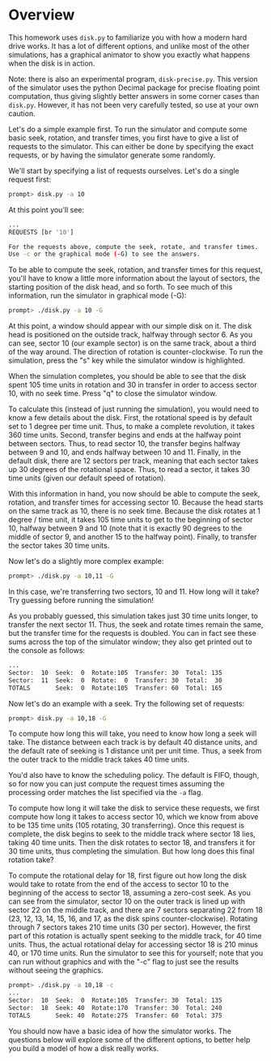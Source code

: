 # Overview

This homework uses `disk.py` to familiarize you with how a modern hard
drive works. It has a lot of different options, and unlike most of the other
simulations, has a graphical animator to show you exactly what happens when
the disk is in action.

Note: there is also an experimental program, `disk-precise.py`.  This
version of the simulator uses the python Decimal package for precise
floating point computation, thus giving slightly better answers in
some corner cases than `disk.py`. However, it has not been very
carefully tested, so use at your own caution.

Let's do a simple example first. To run the simulator and compute some basic
seek, rotation, and transfer times, you first have to give a list of requests
to the simulator. This can either be done by specifying the exact requests, or
by having the simulator generate some randomly.

We'll start by specifying a list of requests ourselves. Let's do a single
request first:

```sh
prompt> disk.py -a 10
```

At this point you'll see:

```sh
...
REQUESTS [br '10']

For the requests above, compute the seek, rotate, and transfer times.
Use -c or the graphical mode (-G) to see the answers.
```


To be able to compute the seek, rotation, and transfer times for this request,
you'll have to know a little more information about the layout of sectors, the
starting position of the disk head, and so forth. To see much of this
information, run the simulator in graphical mode (-G):

```sh
prompt> ./disk.py -a 10 -G
```

At this point, a window should appear with our simple disk on it.
The disk head is positioned on the outside track, halfway through sector 6.
As you can see, sector 10 (our example sector) is on the same track, about a
third of the way around. The direction of rotation is counter-clockwise.
To run the simulation, press the "s" key while the simulator window is
highlighted.

When the simulation completes, you should be able to see that the disk spent
105 time units in rotation and 30 in transfer in order to access sector 10,
with no seek time. Press "q" to close the simulator window.

To calculate this (instead of just running the simulation), you would need to
know a few details about the disk. First, the rotational speed is by default
set to 1 degree per time unit. Thus, to make a complete revolution, it takes
360 time units. Second, transfer begins and ends at the halfway point between
sectors. Thus, to read sector 10, the transfer begins halfway between 9 and 10,
and ends halfway between 10 and 11.  Finally, in the default disk, there are
12 sectors per track, meaning that each sector takes up 30 degrees of the
rotational space. Thus, to read a sector, it takes 30 time units (given our
default speed of rotation).

With this information in hand, you now should be able to compute the seek,
rotation, and transfer times for accessing sector 10. Because the head starts
on the same track as 10, there is no seek time. Because the disk rotates at
1 degree / time unit, it takes 105 time units to get to the beginning of sector
10, halfway between 9 and 10 (note that it is exactly 90 degrees to the middle
of sector 9, and another 15 to the halfway point). Finally, to transfer the
sector takes 30 time units.

Now let's do a slightly more complex example:

```sh
prompt> ./disk.py -a 10,11 -G
```

In this case, we're transferring two sectors, 10 and 11. How long will it take?
Try guessing before running the simulation!

As you probably guessed, this simulation takes just 30 time units longer, to
transfer the next sector 11. Thus, the seek and rotate times remain the same,
but the transfer time for the requests is doubled. You can in fact see these
sums across the top of the simulator window; they also get printed out to the
console as follows:

```sh
...
Sector:  10  Seek:  0  Rotate:105  Transfer: 30  Total: 135
Sector:  11  Seek:  0  Rotate:  0  Transfer: 30  Total:  30
TOTALS       Seek:  0  Rotate:105  Transfer: 60  Total: 165
```

Now let's do an example with a seek. Try the following set of requests:

```sh
prompt> disk.py -a 10,18 -G
```

To compute how long this will take, you need to know how long a seek will
take. The distance between each track is by default 40 distance units, and the
default rate of seeking is 1 distance unit per unit time. Thus, a seek from
the outer track to the middle track takes 40 time units.

You'd also have to know the scheduling policy. The default is FIFO, though, so
for now you can just compute the request times assuming the processing order
matches the list specified via the `-a` flag.

To compute how long it will take the disk to service these requests, we first
compute how long it takes to access sector 10, which we know from above to be
135 time units (105 rotating, 30 transferring). Once this request is complete,
the disk begins to seek to the middle track where sector 18 lies, taking 40
time units. Then the disk rotates to sector 18, and transfers it for 30 time
units, thus completing the simulation. But how long does this final rotation
take?

To compute the rotational delay for 18, first figure out how long the disk
would take to rotate from the end of the access to sector 10 to the beginning
of the access to sector 18, assuming a zero-cost seek. As you can see from the
simulator, sector 10 on the outer track is lined up with sector 22 on the middle
track, and there are 7 sectors separating 22 from 18 (23, 12, 13, 14, 15, 16,
and 17, as the disk spins counter-clockwise). Rotating through 7 sectors takes
210 time units (30 per sector). However, the first part of this rotation is
actually spent seeking to the middle track, for 40 time units. Thus, the
actual rotational delay for accessing sector 18 is 210 minus 40, or 170 time
units. Run the simulator to see this for yourself; note that you can run
without graphics and with the "-c" flag to just see the results without
seeing the graphics.

```sh
prompt> ./disk.py -a 10,18 -c
...
Sector:  10  Seek:  0  Rotate:105  Transfer: 30  Total: 135
Sector:  18  Seek: 40  Rotate:170  Transfer: 30  Total: 240
TOTALS       Seek: 40  Rotate:275  Transfer: 60  Total: 375
```

You should now have a basic idea of how the simulator works. The questions
below will explore some of the different options, to better help you build a
model of how a disk really works.
